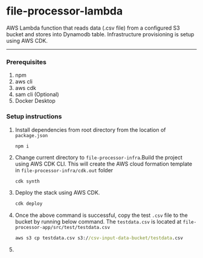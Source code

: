 # file-processor-lambda
AWS Lambda function that reads data (.csv file) from a configured S3 bucket and stores into Dynamodb table. Infrastructure provisioning is setup using AWS CDK.

---
### Prerequisites
1. npm
2. aws cli
3. aws cdk
4. sam cli (Optional)
5. Docker Desktop

### Setup instructions
1. Install dependencies from root directory from the location of `package.json`
    ```cmd
    npm i
    ```

2. Change current directory to `file-processor-infra`.Build the project using AWS CDK CLI. This will create the AWS cloud formation template in `file-processor-infra/cdk.out` folder
    ```cdk
    cdk synth
    ```

3. Deploy the stack using AWS CDK.
    ```cmd
    cdk deploy
    ```

4. Once the above command is successful, copy the test `.csv` file to the bucket by running below command. The `testdata.csv` is located at `file-processor-app/src/test/testdata.csv`
    ```cmd
    aws s3 cp testdata.csv s3://csv-input-data-bucket/testdata.csv
    ```

5. 